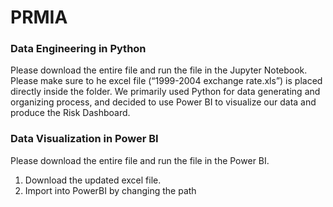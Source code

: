 # PRMIA

### Data Engineering in Python
Please download the entire file and run the file in the Jupyter Notebook. Please make sure to he excel file (“1999-2004 exchange rate.xls”) is placed directly inside the folder.
We primarily used Python for data generating and organizing process, and decided to use Power BI to visualize our data and produce the Risk Dashboard.

### Data Visualization in Power BI
Please download the entire file and run the file in the Power BI.
1. Download the updated excel file. 
2. Import into PowerBI by changing the path


